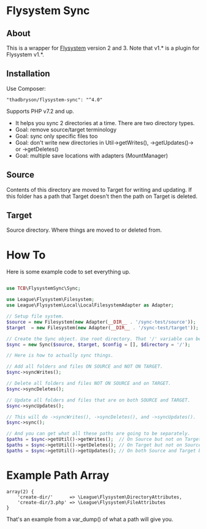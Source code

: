 Flysystem Sync
==============

About
-----
This is a wrapper for [Flysystem](https://github.com/thephpleague/flysystem) version 2 and 3.
Note that v1.* is a plugin for Flysystem v1.*.

Installation
------------
Use Composer:
```
"thadbryson/flysystem-sync": "^4.0"
```

Supports PHP v7.2 and up.

- It helps you sync 2 directories at a time. There are two directory types.
- Goal: remove source/target terminology
- Goal: sync only specific files too
- Goal: don't write new directories in Util->getWrites(), ->getUpdates()-> or ->getDeletes()
- Goal: multiple save locations with adapters (MountManager)

Source
------
Contents of this directory are moved to Target for writing and updating. If this folder has a path that Target doesn't then the path on Target is deleted.

Target
-----
Source directory. Where things are moved to or deleted from.

How To
======

Here is some example code to set everything up.

```php

use TCB\FlysystemSync\Sync;

use League\Flysystem\Filesystem;
use League\Flysystem\Local\LocalFilesystemAdapter as Adapter;

// Setup file system.
$source = new Filesystem(new Adapter(__DIR__ . '/sync-test/source'));
$target  = new Filesystem(new Adapter(__DIR__ . '/sync-test/target'));

// Create the Sync object. Use root directory. That '/' variable can be any subpath directory.
$sync = new Sync($source, $target, $config = [], $directory = '/');

// Here is how to actually sync things.

// Add all folders and files ON SOURCE and NOT ON TARGET.
$sync->syncWrites();

// Delete all folders and files NOT ON SOURCE and on TARGET.
$sync->syncDeletes();

// Update all folders and files that are on both SOURCE and TARGET.
$sync->syncUpdates();

// This will do ->syncWrites(), ->syncDeletes(), and ->syncUpdates().
$sync->sync();

// And you can get what all these paths are going to be separately.
$paths = $sync->getUtil()->getWrites();  // On Source but not on Target.
$paths = $sync->getUtil()->getDeletes(); // On Target but not on Source.
$paths = $sync->getUtil()->getUpdates(); // On both Source and Target but with different properties.

```

Example Path Array
==================

```
array(2) {
    'create-dir/'      => \League\Flysystem\DirectoryAttributes,
    'create-dir/3.php' => \League\Flysystem\FileAttributes
}
```

That's an example from a var_dump() of what a path will give you.

